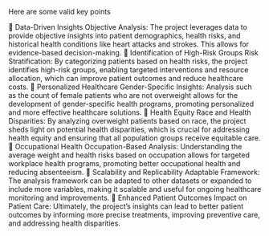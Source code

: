 Here are some valid key points

📌 Data-Driven Insights
Objective Analysis: The project leverages data to provide objective insights into patient demographics, health risks, and historical health conditions like heart attacks and strokes. This allows for evidence-based decision-making.
📌 Identification of High-Risk Groups
Risk Stratification: By categorizing patients based on health risks, the project identifies high-risk groups, enabling targeted interventions and resource allocation, which can improve patient outcomes and reduce healthcare costs.
📌 Personalized Healthcare
Gender-Specific Insights: Analysis such as the count of female patients who are not overweight allows for the development of gender-specific health programs, promoting personalized and more effective healthcare solutions.
📌 Health Equity
Race and Health Disparities: By analyzing overweight patients based on race, the project sheds light on potential health disparities, which is crucial for addressing health equity and ensuring that all population groups receive equitable care.
📌 Occupational Health
Occupation-Based Analysis: Understanding the average weight and health risks based on occupation allows for targeted workplace health programs, promoting better occupational health and reducing absenteeism.
📌 Scalability and Replicability
Adaptable Framework: The analysis framework can be adapted to other datasets or expanded to include more variables, making it scalable and useful for ongoing healthcare monitoring and improvements.
📌 Enhanced Patient Outcomes
Impact on Patient Care: Ultimately, the project’s insights can lead to better patient outcomes by informing more precise treatments, improving preventive care, and addressing health disparities.
